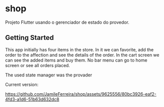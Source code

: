 # shop

Projeto Flutter usando o gerenciador de estado do provedor.

## Getting Started

This app initially has four items in the store. In it we can favorite, add the order to the affection and see the details of the order.
In the cart screen we can see the added items and buy them.
No bar menu can go to home screen or see all orders placed.

The used state manager was the provader


Current version:

https://github.com/JamileFerreira/shop/assets/9625556/80bc3926-eaf2-4fd3-a1d6-51b63d632dc8





